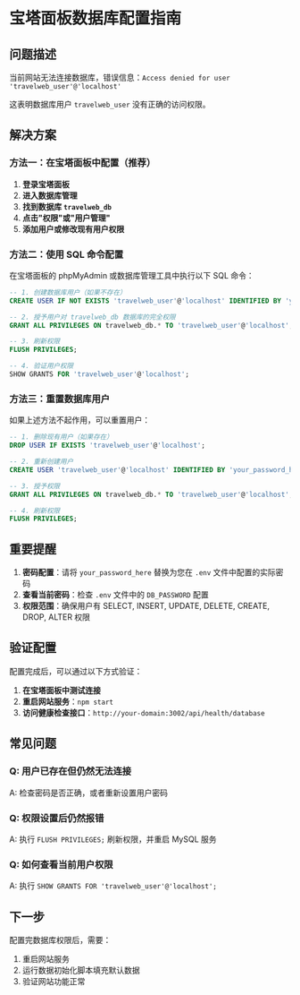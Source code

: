 # 宝塔面板数据库配置指南

## 问题描述
当前网站无法连接数据库，错误信息：`Access denied for user 'travelweb_user'@'localhost'`

这表明数据库用户 `travelweb_user` 没有正确的访问权限。

## 解决方案

### 方法一：在宝塔面板中配置（推荐）

1. **登录宝塔面板**
2. **进入数据库管理**
3. **找到数据库 `travelweb_db`**
4. **点击"权限"或"用户管理"**
5. **添加用户或修改现有用户权限**

### 方法二：使用 SQL 命令配置

在宝塔面板的 phpMyAdmin 或数据库管理工具中执行以下 SQL 命令：

```sql
-- 1. 创建数据库用户（如果不存在）
CREATE USER IF NOT EXISTS 'travelweb_user'@'localhost' IDENTIFIED BY 'your_password_here';

-- 2. 授予用户对 travelweb_db 数据库的完全权限
GRANT ALL PRIVILEGES ON travelweb_db.* TO 'travelweb_user'@'localhost';

-- 3. 刷新权限
FLUSH PRIVILEGES;

-- 4. 验证用户权限
SHOW GRANTS FOR 'travelweb_user'@'localhost';
```

### 方法三：重置数据库用户

如果上述方法不起作用，可以重置用户：

```sql
-- 1. 删除现有用户（如果存在）
DROP USER IF EXISTS 'travelweb_user'@'localhost';

-- 2. 重新创建用户
CREATE USER 'travelweb_user'@'localhost' IDENTIFIED BY 'your_password_here';

-- 3. 授予权限
GRANT ALL PRIVILEGES ON travelweb_db.* TO 'travelweb_user'@'localhost';

-- 4. 刷新权限
FLUSH PRIVILEGES;
```

## 重要提醒

1. **密码配置**：请将 `your_password_here` 替换为您在 `.env` 文件中配置的实际密码
2. **查看当前密码**：检查 `.env` 文件中的 `DB_PASSWORD` 配置
3. **权限范围**：确保用户有 SELECT, INSERT, UPDATE, DELETE, CREATE, DROP, ALTER 权限

## 验证配置

配置完成后，可以通过以下方式验证：

1. **在宝塔面板中测试连接**
2. **重启网站服务**：`npm start`
3. **访问健康检查接口**：`http://your-domain:3002/api/health/database`

## 常见问题

### Q: 用户已存在但仍然无法连接
A: 检查密码是否正确，或者重新设置用户密码

### Q: 权限设置后仍然报错
A: 执行 `FLUSH PRIVILEGES;` 刷新权限，并重启 MySQL 服务

### Q: 如何查看当前用户权限
A: 执行 `SHOW GRANTS FOR 'travelweb_user'@'localhost';`

## 下一步

配置完数据库权限后，需要：
1. 重启网站服务
2. 运行数据初始化脚本填充默认数据
3. 验证网站功能正常